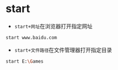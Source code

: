 # start

-  `start+网址`在浏览器打开指定网址

```sh
start www.baidu.com
```




- `start+文件路径`在文件管理器打开指定目录

```sh
start E:\Games
```

